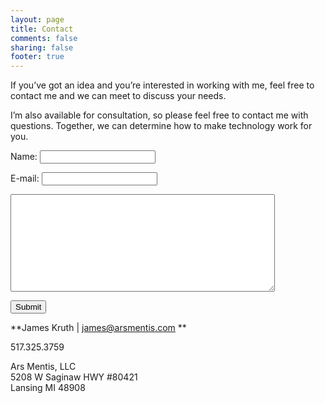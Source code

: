 ```yaml
---
layout: page
title: Contact
comments: false
sharing: false
footer: true
---
```


If you’ve got an idea and you’re interested in working with me, feel free to contact me and we can meet to discuss your needs.

I’m also available for consultation, so please feel free to contact me with questions. Together, we can determine how to make technology work for you.

<form class="contact">
  <p><label>Name: </label><input type="text" name="fullname" class="info"></p>
  <p><label>E-mail: </label><input type="email" name="email" class="info"></p>
  <p><textarea name="message" rows="10" cols="50"></textarea></p>
  <p><input type="submit" value="Submit"></p>
</form>

**James Kruth | james@arsmentis.com **

517.325.3759

Ars Mentis, LLC    
5208 W Saginaw HWY #80421    
Lansing MI 48908